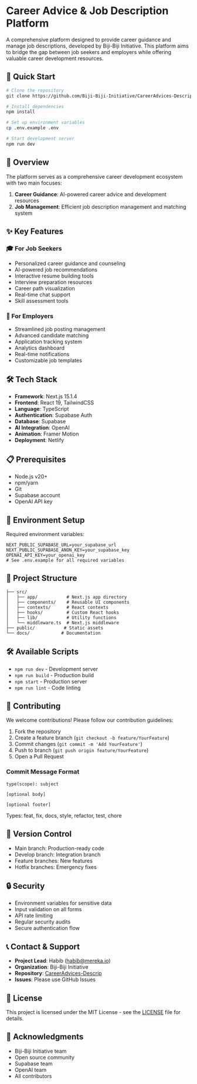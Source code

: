 # Career Advice & Job Description Platform

A comprehensive platform designed to provide career guidance and manage job descriptions, developed by Biji-Biji Initiative. This platform aims to bridge the gap between job seekers and employers while offering valuable career development resources.

## 🚀 Quick Start

```bash
# Clone the repository
git clone https://github.com/Biji-Biji-Initiative/CareerAdvices-Descrip.git

# Install dependencies
npm install

# Set up environment variables
cp .env.example .env

# Start development server
npm run dev
```

## 🎯 Overview

The platform serves as a comprehensive career development ecosystem with two main focuses:
1. **Career Guidance**: AI-powered career advice and development resources
2. **Job Management**: Efficient job description management and matching system

## ✨ Key Features

### 🎓 For Job Seekers
- Personalized career guidance and counseling
- AI-powered job recommendations
- Interactive resume building tools
- Interview preparation resources
- Career path visualization
- Real-time chat support
- Skill assessment tools

### 💼 For Employers
- Streamlined job posting management
- Advanced candidate matching
- Application tracking system
- Analytics dashboard
- Real-time notifications
- Customizable job templates

## 🛠 Tech Stack

- **Framework**: Next.js 15.1.4
- **Frontend**: React 19, TailwindCSS
- **Language**: TypeScript
- **Authentication**: Supabase Auth
- **Database**: Supabase
- **AI Integration**: OpenAI
- **Animation**: Framer Motion
- **Deployment**: Netlify

## 📋 Prerequisites

- Node.js v20+
- npm/yarn
- Git
- Supabase account
- OpenAI API key

## 🔧 Environment Setup

Required environment variables:
```env
NEXT_PUBLIC_SUPABASE_URL=your_supabase_url
NEXT_PUBLIC_SUPABASE_ANON_KEY=your_supabase_key
OPENAI_API_KEY=your_openai_key
# See .env.example for all required variables
```

## 📁 Project Structure

```
├── src/
│   ├── app/           # Next.js app directory
│   ├── components/    # Reusable UI components
│   ├── contexts/      # React contexts
│   ├── hooks/         # Custom React hooks
│   ├── lib/           # Utility functions
│   └── middleware.ts  # Next.js middleware
├── public/           # Static assets
└── docs/            # Documentation
```

## 🛠 Available Scripts

- `npm run dev` - Development server
- `npm run build` - Production build
- `npm start` - Production server
- `npm run lint` - Code linting

## 🤝 Contributing

We welcome contributions! Please follow our contribution guidelines:

1. Fork the repository
2. Create a feature branch (`git checkout -b feature/YourFeature`)
3. Commit changes (`git commit -m 'Add YourFeature'`)
4. Push to branch (`git push origin feature/YourFeature`)
5. Open a Pull Request

### Commit Message Format
```
type(scope): subject

[optional body]

[optional footer]
```

Types: feat, fix, docs, style, refactor, test, chore

## 📝 Version Control

- Main branch: Production-ready code
- Develop branch: Integration branch
- Feature branches: New features
- Hotfix branches: Emergency fixes

## 🔒 Security

- Environment variables for sensitive data
- Input validation on all forms
- API rate limiting
- Regular security audits
- Secure authentication flow

## 📞 Contact & Support

- **Project Lead**: Habib (habib@mereka.io)
- **Organization**: Biji-Biji Initiative
- **Repository**: [CareerAdvices-Descrip](https://github.com/Biji-Biji-Initiative/CareerAdvices-Descrip)
- **Issues**: Please use GitHub Issues

## 📄 License

This project is licensed under the MIT License - see the [LICENSE](LICENSE) file for details.

## 🙏 Acknowledgments

- Biji-Biji Initiative team
- Open source community
- Supabase team
- OpenAI team
- All contributors
